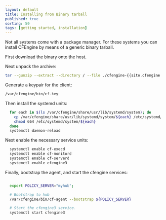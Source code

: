 ```yaml
---
layout: default
title: Installing from Binary tarball
published: true
sorting: 50
tags: [getting started, installation]
---
```


Not all systems come with a package manager. For these systems you can install
CFEngine by means of a generic binary tarball.

First download the binary onto the host.

Next unpack the archive:

```sh
tar --gunzip --extract --directory / --file ./cfengine-{{site.cfengine.branch}}.{{site.cfengine.latest_patch_release}}.pkg.tar.gz
```

Generate a keypair for the client:

```sh
/var/cfengine/bin/cf-key
```


Then install the systemd units:

```sh
  for each in $(ls /var/cfengine/share/usr/lib/systemd/system); do
    cp /var/cfengine/share/usr/lib/systemd/system/${each} /etc/systemd/system/${each}
    chmod 664 /etc/systemd/system/${each}
  done
  systemctl daemon-reload 
```

Next enable the necessary service units:

```sh
  systemctl enable cf-execd 
  systemctl enable cf-monitord 
  systemctl enable cf-serverd 
  systemctl enable cfengine3 
```

Finally, bootstrap the agent, and start the cfengine services:

```sh

  export POLICY_SERVER="myhub";

  # Bootstrap to hub
  /var/cfengine/bin/cf-agent --bootstrap ${POLICY_SERVER}

  # Start the cfengine3 service.
  systemctl start cfengine3 
```


